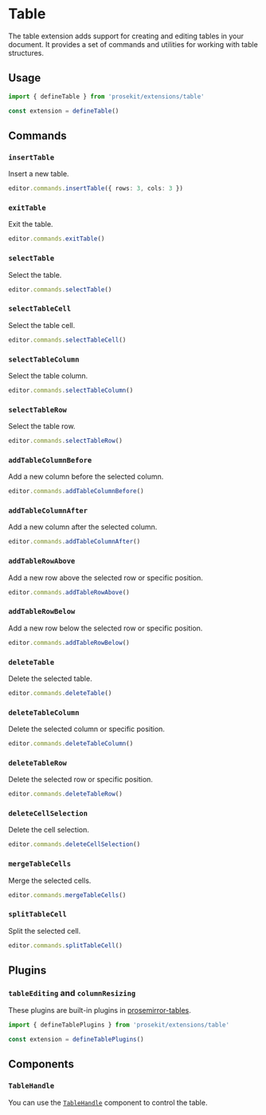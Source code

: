 # Table

The table extension adds support for creating and editing tables in your document. It provides a set of commands and utilities for working with table structures.

<!-- @include: @/examples/table.md -->

## Usage

```ts twoslash
import { defineTable } from 'prosekit/extensions/table'

const extension = defineTable()
```

## Commands

### `insertTable`

Insert a new table.

```ts
editor.commands.insertTable({ rows: 3, cols: 3 })
```

### `exitTable`

Exit the table.

```ts
editor.commands.exitTable()
```

### `selectTable`

Select the table.

```ts
editor.commands.selectTable()
```

### `selectTableCell`

Select the table cell.

```ts
editor.commands.selectTableCell()
```

### `selectTableColumn`

Select the table column.

```ts
editor.commands.selectTableColumn()
```

### `selectTableRow`

Select the table row.

```ts
editor.commands.selectTableRow()
```

### `addTableColumnBefore`

Add a new column before the selected column.

```ts
editor.commands.addTableColumnBefore()
```

### `addTableColumnAfter`

Add a new column after the selected column.

```ts
editor.commands.addTableColumnAfter()
```

### `addTableRowAbove`

Add a new row above the selected row or specific position.

```ts
editor.commands.addTableRowAbove()
```

### `addTableRowBelow`

Add a new row below the selected row or specific position.

```ts
editor.commands.addTableRowBelow()
```

### `deleteTable`

Delete the selected table.

```ts
editor.commands.deleteTable()
```

### `deleteTableColumn`

Delete the selected column or specific position.

```ts
editor.commands.deleteTableColumn()
```

### `deleteTableRow`

Delete the selected row or specific position.

```ts
editor.commands.deleteTableRow()
```

### `deleteCellSelection`

Delete the cell selection.

```ts
editor.commands.deleteCellSelection()
```

### `mergeTableCells`

Merge the selected cells.

```ts
editor.commands.mergeTableCells()
```

### `splitTableCell`

Split the selected cell.

```ts
editor.commands.splitTableCell()
```

## Plugins

### `tableEditing` and `columnResizing`

These plugins are built-in plugins in [prosemirror-tables].

```ts twoslash
import { defineTablePlugins } from 'prosekit/extensions/table'

const extension = defineTablePlugins()
```

## Components

### `TableHandle`

You can use the [`TableHandle`](/components/table-handle) component to control the table.

[prosemirror-tables]: https://github.com/ProseMirror/prosemirror-tables
